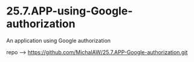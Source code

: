 # 25.7.APP-using-Google-authorization
 An application using Google authorization

repo --> https://github.com/MichalAW/25.7.APP-Google-authorization.git
